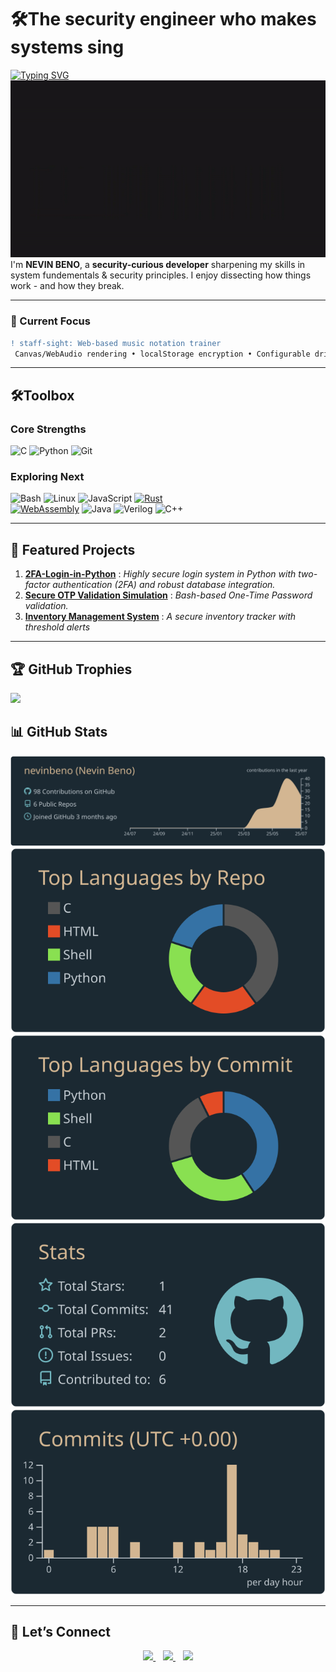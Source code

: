 # 🛠️The security engineer who makes systems sing
[![Typing SVG](https://readme-typing-svg.herokuapp.com?font=Fira+Code&pause=1000&width=435&lines=C%20Programmer;Linux%20Enthusiast;Security%20Explorer;Git%20Wizard)](https://git.io/typing-svg)<br>
![](Gifs_and_images/gif.gif)<br>
I'm **NEVIN BENO**, a **security-curious developer** sharpening my skills in system fundementals & security principles. I enjoy dissecting how things work - and how they break.<br>
___
### **🚀 Current Focus**
```diff
! staff-sight: Web-based music notation trainer
 Canvas/WebAudio rendering • localStorage encryption • Configurable drills
```
____

## 🛠️Toolbox
### Core Strengths
![C](https://img.shields.io/badge/C-00599C?style=for-the-badge&logo=c&logoColor=white) ![Python](https://img.shields.io/badge/Python-3776AB?style=for-the-badge&logo=python&logoColor=white) ![Git](https://img.shields.io/badge/Git-F05032?style=for-the-badge&logo=git&logoColor=white)

### Exploring Next
![Bash](https://img.shields.io/badge/Bash-4EAA25?style=for-the-badge&logo=gnu-bash&logoColor=white) ![Linux](https://img.shields.io/badge/Linux-FCC624?style=for-the-badge&logo=linux&logoColor=black) ![JavaScript](https://img.shields.io/badge/JavaScript-F7DF1E?style=for-the-badge&logo=javascript&logoColor=black) [![Rust](https://img.shields.io/badge/Rust-000000?style=for-the-badge&logo=rust&logoColor=white)](https://www.rust-lang.org/) <br> [![WebAssembly](https://img.shields.io/badge/WebAssembly-654FF0?style=for-the-badge&logo=webassembly&logoColor=white)](https://webassembly.org/) ![Java](https://img.shields.io/badge/Java-ED8B00?style=for-the-badge&logo=java&logoColor=white) ![Verilog](https://img.shields.io/badge/Verilog-007ACC?style=for-the-badge&logo=logisim&logoColor=white) ![C++](https://img.shields.io/badge/C++-00599C?style=for-the-badge&logo=c%2B%2B&logoColor=white)

-----
## **🔬 Featured Projects**
1. **[2FA-Login-in-Python](https://github.com/nevinbeno/2FA-Login-in-Python)** : *Highly secure login system in Python with two-factor authentication (2FA) and robust database integration.*
2. **[Secure OTP Validation Simulation](https://github.com/nevinbeno/Secure-OTP-Transaction)** : *Bash-based One-Time Password validation.*
3. **[Inventory Management System](https://github.com/nevinbeno/Inventory-Management)** : *A secure inventory tracker with threshold alerts*
____
## 🏆 GitHub Trophies
![](https://github-profile-trophy.vercel.app/?username=nevinbeno&theme=radical&no-frame=false&no-bg=true&margin-w=4)
## **📊 GitHub Stats**

[![](https://raw.githubusercontent.com/nevinbeno/nevinbeno/master/profile-summary-card-output/noctis_minimus/0-profile-details.svg)](https://github.com/vn7n24fzkq/github-profile-summary-cards)
[![](https://raw.githubusercontent.com/nevinbeno/nevinbeno/master/profile-summary-card-output/noctis_minimus/1-repos-per-language.svg)](https://github.com/vn7n24fzkq/github-profile-summary-cards) [![](https://raw.githubusercontent.com/nevinbeno/nevinbeno/master/profile-summary-card-output/noctis_minimus/2-most-commit-language.svg)](https://github.com/vn7n24fzkq/github-profile-summary-cards)
[![](https://raw.githubusercontent.com/nevinbeno/nevinbeno/master/profile-summary-card-output/noctis_minimus/3-stats.svg)](https://github.com/vn7n24fzkq/github-profile-summary-cards) [![](https://raw.githubusercontent.com/nevinbeno/nevinbeno/master/profile-summary-card-output/noctis_minimus/4-productive-time.svg)](https://github.com/vn7n24fzkq/github-profile-summary-cards)
____

## **🤝 Let’s Connect**  

<div align="center">
  <a href="https://www.linkedin.com/in/nevin-beno-2b669833a/">
    <img src="https://img.shields.io/badge/LinkedIn-0A66C2?style=for-the-badge&logo=linkedin&logoColor=white">
  </a>&nbsp;&nbsp;
  <a href="mailto:nevinbeno123@gmail.com">
    <img src="https://img.shields.io/badge/Email-EA4335?style=for-the-badge&logo=gmail&logoColor=white">
  </a>&nbsp;&nbsp;
  <a href="https://github.com/nevinbeno">
    <img src="https://img.shields.io/badge/GitHub-181717?style=for-the-badge&logo=github&logoColor=white">
  </a>
</div>